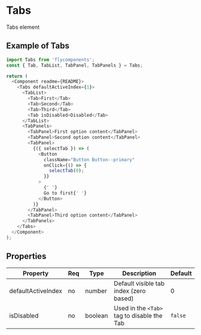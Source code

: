 # Tabs
Tabs element

## Example of Tabs

```javascript
import Tabs from 'flycomponents';
const { Tab, TabList, TabPanel, TabPanels } = Tabs;

return (
  <Component readme={README}>
    <Tabs defaultActiveIndex={1}>
      <TabList>
        <Tab>First</Tab>
        <Tab>Second</Tab>
        <Tab>Third</Tab>
        <Tab isDisabled>Disabled</Tab>
      </TabList>
      <TabPanels>
        <TabPanel>First option content</TabPanel>
        <TabPanel>Second option content</TabPanel>
        <TabPanel>
          {({ selectTab }) => (
            <Button
              className="Button Button--primary"
              onClick={() => {
                selectTab(0);
              }}
            >
              {' '}
              Go to first{' '}
            </Button>
          )}
        </TabPanel>
        <TabPanel>Third option content</TabPanel>
      </TabPanels>
    </Tabs>
  </Component>
);
```

## Properties

| Property | Req | Type | Description | Default |
|-|-|-|-|-|
| defaultActiveIndex | no | number | Default visible tab index (zero based) | 0 |
| isDisabled | no | boolean | Used in the `<Tab>` tag to disable the Tab | `false` |

